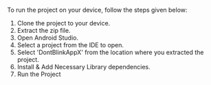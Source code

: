 To run the project on your device, follow the steps given below:
1. Clone the project to your device.
2. Extract the zip file.
3. Open Android Studio.
4. Select a project from the IDE to open.
5. Select 'DontBlinkAppX' from the location where you extracted the project.
6. Install & Add Necessary Library dependencies.
7. Run the Project

